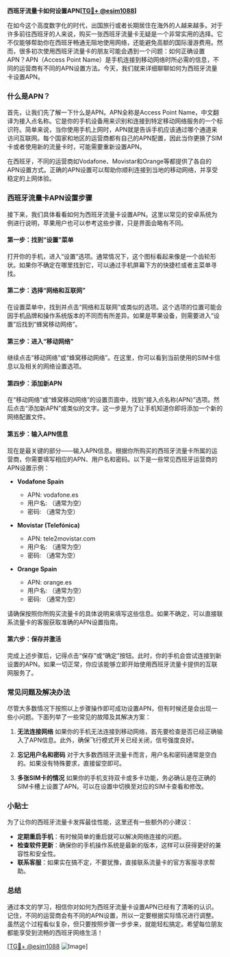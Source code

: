 **西班牙流量卡如何设置APN[[TG💪+ @esim1088](https://t.me/s/esim1088)]**

在如今这个高度数字化的时代，出国旅行或者长期居住在海外的人越来越多。对于许多前往西班牙的人来说，购买一张西班牙流量卡无疑是一个非常实用的选择。它不仅能够帮助你在西班牙畅通无阻地使用网络，还能避免高额的国际漫游费用。然而，很多初次使用西班牙流量卡的朋友可能会遇到一个问题：如何正确设置APN？APN（Access Point Name）是手机连接到移动网络时所必需的信息，不同的运营商有不同的APN设置方法。今天，我们就来详细聊聊如何为西班牙流量卡设置APN。

### 什么是APN？

首先，让我们先了解一下什么是APN。APN全称是Access Point Name，中文翻译为接入点名称。它是你的手机设备用来识别和连接到特定移动网络服务的一个标识符。简单来说，当你使用手机上网时，APN就是告诉手机应该通过哪个通道来访问互联网。每个国家和地区的运营商都有自己的APN配置，因此当你更换了SIM卡或者使用新的流量卡时，可能需要重新设置APN。

在西班牙，不同的运营商如Vodafone、Movistar和Orange等都提供了各自的APN设置方式。正确的APN设置可以帮助你顺利连接到当地的移动网络，并享受稳定的上网体验。

### 西班牙流量卡APN设置步骤

接下来，我们具体看看如何为西班牙流量卡设置APN。这里以常见的安卓系统为例进行说明，苹果用户也可以参考这些步骤，只是界面会略有不同。

#### 第一步：找到“设置”菜单

打开你的手机，进入“设置”选项。通常情况下，这个图标看起来像是一个齿轮形状。如果你不确定在哪里找到它，可以通过手机屏幕下方的快捷栏或者主菜单寻找。

#### 第二步：选择“网络和互联网”

在设置菜单中，找到并点击“网络和互联网”或类似的选项。这个选项的位置可能会因手机品牌和操作系统版本的不同而有所差异。如果是苹果设备，则需要进入“设置”后找到“蜂窝移动网络”。

#### 第三步：进入“移动网络”

继续点击“移动网络”或“蜂窝移动网络”。在这里，你可以看到当前使用的SIM卡信息以及相关的网络设置选项。

#### 第四步：添加新APN

在“移动网络”或“蜂窝移动网络”的设置页面中，找到“接入点名称(APN)”选项。然后点击“添加新APN”或类似的文字。这一步是为了让手机知道你即将添加一个新的网络配置文件。

#### 第五步：输入APN信息

现在是最关键的部分——输入APN信息。根据你所购买的西班牙流量卡所属的运营商，你需要填写相应的APN、用户名和密码。以下是一些常见西班牙运营商的APN设置示例：

- **Vodafone Spain**
  - APN: vodafone.es
  - 用户名: （通常为空）
  - 密码: （通常为空）

- **Movistar (Telefónica)**
  - APN: tele2movistar.com
  - 用户名: （通常为空）
  - 密码: （通常为空）

- **Orange Spain**
  - APN: orange.es
  - 用户名: （通常为空）
  - 密码: （通常为空）

请确保按照你所购买流量卡的具体说明来填写这些信息。如果不确定，可以直接联系流量卡的客服获取准确的APN设置指南。

#### 第六步：保存并激活

完成上述步骤后，记得点击“保存”或“确定”按钮。此时，你的手机会尝试连接到新设置的APN。如果一切正常，你应该能够立即开始使用西班牙流量卡提供的互联网服务了。

### 常见问题及解决办法

尽管大多数情况下按照以上步骤操作即可成功设置APN，但有时候还是会出现一些小问题。下面列举了一些常见的故障及其解决方案：

1. **无法连接网络**
   如果你的手机无法连接到移动网络，首先要检查是否已经正确输入了APN信息。此外，确保飞行模式开关已经关闭，信号强度良好。

2. **忘记用户名和密码**
   对于大多数西班牙流量卡而言，用户名和密码通常是空白的。如果没有特殊要求，直接留空即可。

3. **多张SIM卡的情况**
   如果你的手机支持双卡或多卡功能，务必确认是在正确的SIM卡槽上设置了APN。可以在设置中切换至对应的SIM卡查看和修改。

### 小贴士

为了让你的西班牙流量卡发挥最佳性能，这里还有一些额外的小建议：
- **定期重启手机**：有时候简单的重启就可以解决网络连接的问题。
- **检查软件更新**：确保你的手机操作系统是最新的版本，这样可以获得更好的兼容性和安全性。
- **联系客服**：如果实在搞不定，不要犹豫，直接联系流量卡的官方客服寻求帮助。

### 总结

通过本文的学习，相信你对如何为西班牙流量卡设置APN已经有了清晰的认识。记住，不同的运营商会有不同的APN设置，所以一定要根据实际情况进行调整。虽然这个过程看似复杂，但只要按照步骤一步步来，就能轻松搞定。希望每位朋友都能享受到流畅的西班牙网络生活！

[[TG💪+ @esim1088](https://t.me/s/esim1088) ![Image](https://i.postimg.cc/4NQfJmqS/Snipaste-2025-05-13-00-14-12.png)]